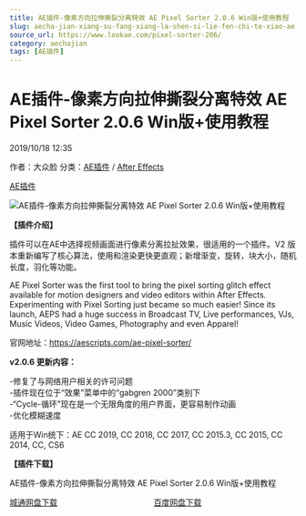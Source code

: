 ```yaml
---
title: AE插件-像素方向拉伸撕裂分离特效 AE Pixel Sorter 2.0.6 Win版+使用教程
slug: aecha-jian-xiang-su-fang-xiang-la-shen-si-lie-fen-chi-te-xiao-ae-pixel-sorter-2-0-6-winban-shi-yong-jiao-cheng
source_url: https://www.lookae.com/pixel-sorter-206/
category: aechajian
tags: [AE插件]
---
```

# AE插件-像素方向拉伸撕裂分离特效 AE Pixel Sorter 2.0.6 Win版+使用教程

2019/10/18 12:35

作者：大众脸
分类：[AE插件](https://www.lookae.com/after-effects/aechajian/) / [After Effects](https://www.lookae.com/after-effects/)

[AE插件](https://www.lookae.com/tag/ae%e6%8f%92%e4%bb%b6/)

![AE插件-像素方向拉伸撕裂分离特效 AE Pixel Sorter 2.0.6 Win版+使用教程](https://www.lookae.com/wp-content/uploads/2018/10/Pixel-Sorter.jpg "AE插件-像素方向拉伸撕裂分离特效 AE Pixel Sorter 2.0.6 Win版+使用教程-LookAE.com")

**【插件介绍】**

插件可以在AE中选择视频画面进行像素分离拉扯效果，很适用的一个插件。V2 版本重新编写了核心算法，使用和渲染更快更直观；新增渐变，旋转，块大小，随机长度，羽化等功能。

AE Pixel Sorter was the first tool to bring the pixel sorting glitch effect available for motion designers and video editors within After Effects. Experimenting with Pixel Sorting just became so much easier! Since its launch, AEPS had a huge success in Broadcast TV, Live performances, VJs, Music Videos, Video Games, Photography and even Apparel!

官网地址：https://aescripts.com/ae-pixel-sorter/

**v2.0.6 更新内容：**

-修复了与网络用户相关的许可问题  
-插件现在位于“效果”菜单中的“gabgren 2000”类别下  
-“Cycle-循环”现在是一个无限角度的用户界面，更容易制作动画  
-优化模糊速度

适用于Win统下：AE CC 2019, CC 2018, CC 2017, CC 2015.3, CC 2015, CC 2014, CC, CS6

**【插件下载】**

AE插件-像素方向拉伸撕裂分离特效 AE Pixel Sorter 2.0.6 Win版+使用教程

[城通网盘下载](https://tc5.us/file/680462-403066541)                                           [百度网盘下载](https://pan.baidu.com/s/1r2h_t8uzsoM6UlJHsagW6w&shfl=sharepset)
